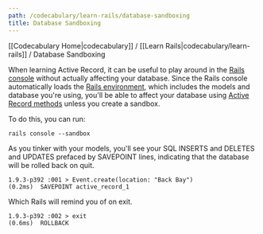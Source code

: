 ```yaml
---
path: /codecabulary/learn-rails/database-sandboxing
title: Database Sandboxing
---
```

[[Codecabulary Home|codecabulary]] / [[Learn Rails|codecabulary/learn-rails]] / Database Sandboxing

<!-- ---title: Database Sandboxing -->

When learning Active Record, it can be useful to play around in the [Rails console](google.com) without actually affecting your database. Since the Rails console automatically loads the [Rails environment](google.com), which includes the models and database you're using, you'll be able to affect your database using [Active Record methods](google.com) unless you create a sandbox. 

To do this, you can run:

	rails console --sandbox
	
As you tinker with your models, you'll see your SQL INSERTS and DELETES and UPDATES prefaced by SAVEPOINT lines, indicating that the database will be rolled back on quit.

	1.9.3-p392 :001 > Event.create(location: "Back Bay")
   	(0.2ms)  SAVEPOINT active_record_1
   	
Which Rails will remind you of on exit.
	
	1.9.3-p392 :002 > exit
   	(0.6ms)  ROLLBACK
	
